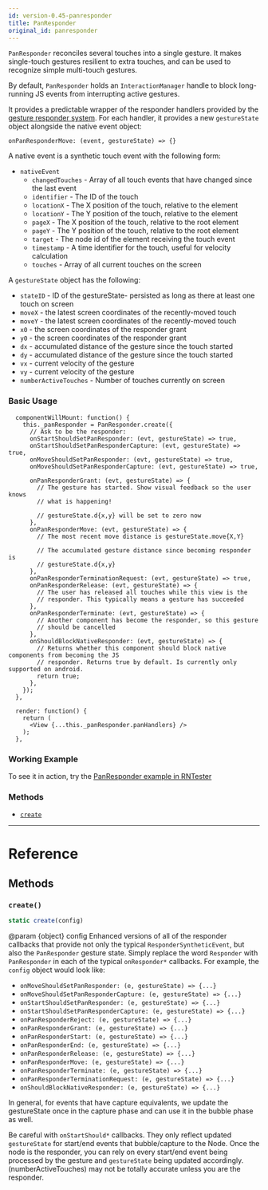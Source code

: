 ```yaml
---
id: version-0.45-panresponder
title: PanResponder
original_id: panresponder
---
```


`PanResponder` reconciles several touches into a single gesture. It makes single-touch gestures resilient to extra touches, and can be used to recognize simple multi-touch gestures.

By default, `PanResponder` holds an `InteractionManager` handle to block long-running JS events from interrupting active gestures.

It provides a predictable wrapper of the responder handlers provided by the [gesture responder system](gesture-responder-system.md). For each handler, it provides a new `gestureState` object alongside the native event object:

```
onPanResponderMove: (event, gestureState) => {}
```

A native event is a synthetic touch event with the following form:

- `nativeEvent`
  - `changedTouches` - Array of all touch events that have changed since the last event
  - `identifier` - The ID of the touch
  - `locationX` - The X position of the touch, relative to the element
  - `locationY` - The Y position of the touch, relative to the element
  - `pageX` - The X position of the touch, relative to the root element
  - `pageY` - The Y position of the touch, relative to the root element
  - `target` - The node id of the element receiving the touch event
  - `timestamp` - A time identifier for the touch, useful for velocity calculation
  - `touches` - Array of all current touches on the screen

A `gestureState` object has the following:

- `stateID` - ID of the gestureState- persisted as long as there at least one touch on screen
- `moveX` - the latest screen coordinates of the recently-moved touch
- `moveY` - the latest screen coordinates of the recently-moved touch
- `x0` - the screen coordinates of the responder grant
- `y0` - the screen coordinates of the responder grant
- `dx` - accumulated distance of the gesture since the touch started
- `dy` - accumulated distance of the gesture since the touch started
- `vx` - current velocity of the gesture
- `vy` - current velocity of the gesture
- `numberActiveTouches` - Number of touches currently on screen

### Basic Usage

```
  componentWillMount: function() {
    this._panResponder = PanResponder.create({
      // Ask to be the responder:
      onStartShouldSetPanResponder: (evt, gestureState) => true,
      onStartShouldSetPanResponderCapture: (evt, gestureState) => true,
      onMoveShouldSetPanResponder: (evt, gestureState) => true,
      onMoveShouldSetPanResponderCapture: (evt, gestureState) => true,

      onPanResponderGrant: (evt, gestureState) => {
        // The gesture has started. Show visual feedback so the user knows
        // what is happening!

        // gestureState.d{x,y} will be set to zero now
      },
      onPanResponderMove: (evt, gestureState) => {
        // The most recent move distance is gestureState.move{X,Y}

        // The accumulated gesture distance since becoming responder is
        // gestureState.d{x,y}
      },
      onPanResponderTerminationRequest: (evt, gestureState) => true,
      onPanResponderRelease: (evt, gestureState) => {
        // The user has released all touches while this view is the
        // responder. This typically means a gesture has succeeded
      },
      onPanResponderTerminate: (evt, gestureState) => {
        // Another component has become the responder, so this gesture
        // should be cancelled
      },
      onShouldBlockNativeResponder: (evt, gestureState) => {
        // Returns whether this component should block native components from becoming the JS
        // responder. Returns true by default. Is currently only supported on android.
        return true;
      },
    });
  },

  render: function() {
    return (
      <View {...this._panResponder.panHandlers} />
    );
  },
```

### Working Example

To see it in action, try the [PanResponder example in RNTester](https://github.com/facebook/react-native/blob/master/RNTester/js/PanResponderExample.js)

### Methods

- [`create`](panresponder.md#create)

---

# Reference

## Methods

### `create()`

```javascript
static create(config)
```

@param {object} config Enhanced versions of all of the responder callbacks that provide not only the typical `ResponderSyntheticEvent`, but also the `PanResponder` gesture state. Simply replace the word `Responder` with `PanResponder` in each of the typical `onResponder*` callbacks. For example, the `config` object would look like:

- `onMoveShouldSetPanResponder: (e, gestureState) => {...}`
- `onMoveShouldSetPanResponderCapture: (e, gestureState) => {...}`
- `onStartShouldSetPanResponder: (e, gestureState) => {...}`
- `onStartShouldSetPanResponderCapture: (e, gestureState) => {...}`
- `onPanResponderReject: (e, gestureState) => {...}`
- `onPanResponderGrant: (e, gestureState) => {...}`
- `onPanResponderStart: (e, gestureState) => {...}`
- `onPanResponderEnd: (e, gestureState) => {...}`
- `onPanResponderRelease: (e, gestureState) => {...}`
- `onPanResponderMove: (e, gestureState) => {...}`
- `onPanResponderTerminate: (e, gestureState) => {...}`
- `onPanResponderTerminationRequest: (e, gestureState) => {...}`
- `onShouldBlockNativeResponder: (e, gestureState) => {...}`

In general, for events that have capture equivalents, we update the gestureState once in the capture phase and can use it in the bubble phase as well.

Be careful with `onStartShould*` callbacks. They only reflect updated `gestureState` for start/end events that bubble/capture to the Node. Once the node is the responder, you can rely on every start/end event being processed by the gesture and `gestureState` being updated accordingly. (numberActiveTouches) may not be totally accurate unless you are the responder.
